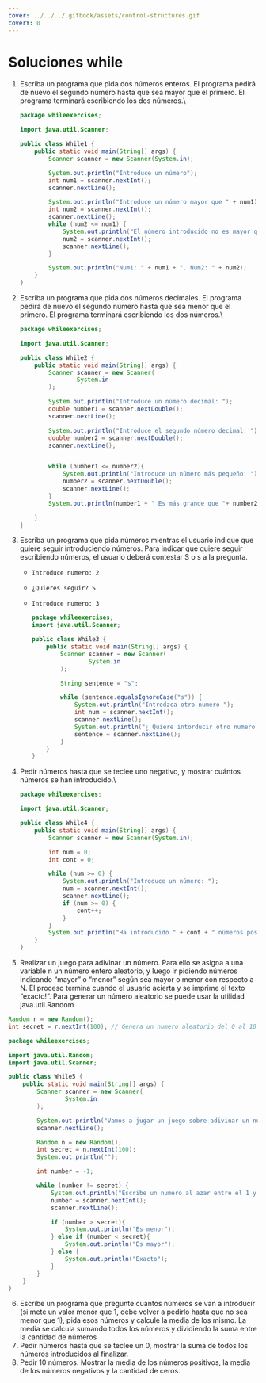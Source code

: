 ```yaml
---
cover: ../../../.gitbook/assets/control-structures.gif
coverY: 0
---
```


# Soluciones while

1.  Escriba un programa que pida dos números enteros. El programa pedirá de nuevo el segundo número hasta que sea mayor que el primero. El programa terminará escribiendo los dos números.\


    ```java
    package whileexercises;

    import java.util.Scanner;

    public class While1 {
        public static void main(String[] args) {
            Scanner scanner = new Scanner(System.in);

            System.out.println("Introduce un número");
            int num1 = scanner.nextInt();
            scanner.nextLine();

            System.out.println("Introduce un número mayor que " + num1);
            int num2 = scanner.nextInt();
            scanner.nextLine();
            while (num2 <= num1) {
                System.out.println("El número introducido no es mayor que " + num1);
                num2 = scanner.nextInt();
                scanner.nextLine();
            }

            System.out.println("Num1: " + num1 + ". Num2: " + num2);
        }
    }
    ```
2.  Escriba un programa que pida dos números decimales. El programa pedirá de nuevo el segundo número hasta que sea menor que el primero. El programa terminará escribiendo los dos números.\


    ```java
    package whileexercises;

    import java.util.Scanner;

    public class While2 {
        public static void main(String[] args) {
            Scanner scanner = new Scanner(
                    System.in
            );

            System.out.println("Introduce un número decimal: ");
            double number1 = scanner.nextDouble();
            scanner.nextLine();

            System.out.println("Introduce el segundo número decimal: ");
            double number2 = scanner.nextDouble();
            scanner.nextLine();


            while (number1 <= number2){
                System.out.println("Introduce un número más pequeño: ");
                number2 = scanner.nextDouble();
                scanner.nextLine();
            }
            System.out.println(number1 + " Es más grande que "+ number2);

        }
    }
    ```
3. Escriba un programa que pida números mientras el usuario indique que quiere seguir introduciendo números. Para indicar que quiere seguir escribiendo números, el usuario deberá contestar S o s a la pregunta.
   * `Introduce numero: 2`
   * `¿Quieres seguir? S`
   *   `Introduce numero: 3`

       ```java
       package whileexercises;
       import java.util.Scanner;

       public class While3 {
           public static void main(String[] args) {
               Scanner scanner = new Scanner(
                       System.in
               );

               String sentence = "s";

               while (sentence.equalsIgnoreCase("s")) {
                   System.out.println("Introdzca otro numero ");
                   int num = scanner.nextInt();
                   scanner.nextLine();
                   System.out.println("¿ Quiere intorducir otro numero ? ");
                   sentence = scanner.nextLine();
               }
           }
       }
       ```
4.  Pedir números hasta que se teclee uno negativo, y mostrar cuántos números se han introducido.\


    ```java
    package whileexercises;

    import java.util.Scanner;

    public class While4 {
        public static void main(String[] args) {
            Scanner scanner = new Scanner(System.in);

            int num = 0;
            int cont = 0;

            while (num >= 0) {
                System.out.println("Introduce un número: ");
                num = scanner.nextInt();
                scanner.nextLine();
                if (num >= 0) {
                    cont++;
                }
            }
            System.out.println("Ha introducido " + cont + " números positivos");
        }
    }
    ```
5. Realizar un juego para adivinar un número. Para ello se asigna a una variable n un número entero aleatorio, y luego ir pidiendo números indicando “mayor” o “menor” según sea mayor o menor con respecto a N. El proceso termina cuando el usuario acierta y se imprime el texto “exacto!”. Para generar un número aleatorio se puede usar la utilidad java.util.Random

```java
Random r = new Random(); 
int secret = r.nextInt(100); // Genera un numero aleatorio del 0 al 10 
```

```java
package whileexercises;

import java.util.Random;
import java.util.Scanner;

public class While5 {
    public static void main(String[] args) {
        Scanner scanner = new Scanner(
                System.in
        );

        System.out.println("Vamos a jugar un juego sobre adivinar un numero aleatorio entre el 1 y el 100. Pulsa enter para empezar");
        scanner.nextLine();

        Random n = new Random();
        int secret = n.nextInt(100);
        System.out.println("");

        int number = -1;

        while (number != secret) {
            System.out.println("Escribe un numero al azar entre el 1 y el 100");
            number = scanner.nextInt();
            scanner.nextLine();

            if (number > secret){
                System.out.println("Es menor");
            } else if (number < secret){
                System.out.println("Es mayor");
            } else {
                System.out.println("Exacto");
            }
        }
    }
} 
```

6. Escribe un programa que pregunte cuántos números se van a introducir (si mete un valor menor que 1, debe volver a pedirlo hasta que no sea menor que 1), pida esos números y calcule la media de los mismo. La media se calcula sumando todos los números y dividiendo la suma entre la cantidad de números
7. Pedir números hasta que se teclee un 0, mostrar la suma de todos los números introducidos al finalizar.
8. Pedir 10 números. Mostrar la media de los números positivos, la media de los números negativos y la cantidad de ceros.
